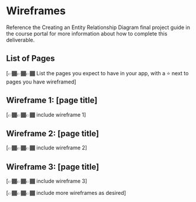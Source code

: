 # Wireframes

Reference the Creating an Entity Relationship Diagram final project guide in the course portal for more information about how to complete this deliverable.

## List of Pages

[👉🏾👉🏾👉🏾 List the pages you expect to have in your app, with a ⭐ next to pages you have wireframed]

## Wireframe 1: [page title]

[👉🏾👉🏾👉🏾 include wireframe 1]

## Wireframe 2: [page title]

[👉🏾👉🏾👉🏾 include wireframe 2]

## Wireframe 3: [page title]

[👉🏾👉🏾👉🏾 include wireframe 3]

[👉🏾👉🏾👉🏾 include more wireframes as desired]
